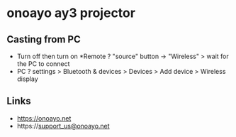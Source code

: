 # onoayo ay3 projector

## Casting from PC

* Turn off  then turn on
*Remote ? "source" button -> "Wireless" > wait for the PC to connect
* PC ? settings > Bluetooth & devices > Devices > Add  device > Wireless display


## Links

* https://onoayo.net
* https://support_us@onoayo.net

